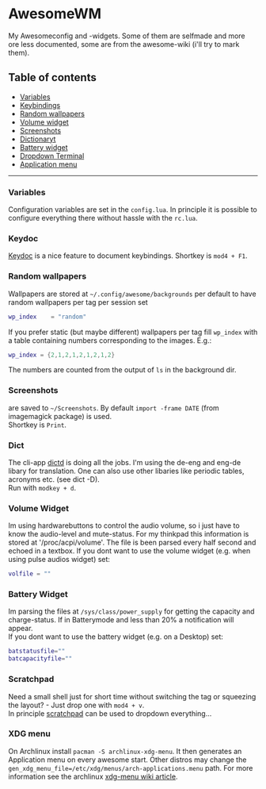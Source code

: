 # AwesomeWM
My Awesomeconfig and -widgets. Some of them are selfmade and more ore less documented, some are from the awesome-wiki (i'll try to mark them).  


##  Table of contents
* [Variables](#variables)
* [Keybindings](#keydoc)
* [Random wallpapers](#random-wallpapers)
* [Volume widget](#volume-widget)
* [Screenshots](#screenshots)
* [Dictionaryt](#dict)
* [Battery widget](#battery-widget)
* [Dropdown Terminal](#dropdown)
* [Application menu](#xdg-menu)

-----

### Variables
Configuration variables are set in the `config.lua`. In principle it is possible to configure everything there without hassle with the `rc.lua`.

### Keydoc
[Keydoc](https://awesome.naquadah.org/wiki/Document_keybindings) is a nice feature to document keybindings. Shortkey is `mod4 + F1`.

### Random wallpapers
Wallpapers are stored at `~/.config/awesome/backgrounds` per default to have random wallpapers per tag per session set
```lua
wp_index    = "random"
```
If you prefer static (but maybe different) wallpapers per tag fill `wp_index` with a table containing numbers corresponding to the images. E.g.:
```lua
wp_index = {2,1,2,1,2,1,2,1,2}
```
The numbers are counted from the output of `ls` in the background dir.

### Screenshots
are saved to `~/Screenshots`. By default `import -frame DATE` (from imagemagick package) is used.  
Shortkey is `Print`. 

### Dict
The cli-app [dictd](https://www.archlinux.org/packages/community/x86_64/dictd/) is doing all the jobs. I'm using the de-eng and eng-de libary for translation. One can also use other libaries like periodic tables, acronyms etc. (see dict -D).  
Run with `modkey + d`.

### Volume Widget
Im using hardwarebuttons to control the audio volume, so i just have to know the audio-level and mute-status. For my thinkpad this information is stored at '/proc/acpi/volume'. The file is been parsed every half second and echoed in a textbox. 
If you dont want to use the volume widget (e.g. when using pulse audios widget) set:
```lua
volfile = ""
```

### Battery Widget
Im parsing the files at `/sys/class/power_supply` for getting the capacity and charge-status. If in Batterymode and less than 20% a notification will appear.  
If you dont want to use the battery widget (e.g. on a Desktop) set:
```lua
batstatusfile=""
batcapacityfile=""
```
### Scratchpad
Need a small shell just for short time without switching the tag or squeezing the layout? - Just drop one with `mod4 + v`.  
In principle [scratchpad](https://awesome.naquadah.org/wiki/Scratchpad_manager) can be used to dropdown everything...

### XDG menu
On Archlinux install `pacman -S archlinux-xdg-menu`. It then generates an Application menu on every awesome start.
Other distros may change the `gen_xdg_menu_file=/etc/xdg/menus/arch-applications.menu` path. 
For more information see the archlinux [xdg-menu wiki article](https://wiki.archlinux.org/index.php/xdg-menu).
